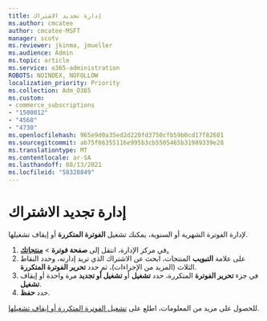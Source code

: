 ```yaml
---
title: إدارة تجديد الاشتراك
ms.author: cmcatee
author: cmcatee-MSFT
manager: scotv
ms.reviewer: jkinma, jmueller
ms.audience: Admin
ms.topic: article
ms.service: o365-administration
ROBOTS: NOINDEX, NOFOLLOW
localization_priority: Priority
ms.collection: Adm_O365
ms.custom:
- commerce_subscriptions
- "1500012"
- "4568"
- "4730"
ms.openlocfilehash: 965e9d0a35ed2d220fd3750cfb59b0cd17f82601
ms.sourcegitcommit: ab75f66355116e995b3cb5505465b31989339e28
ms.translationtype: MT
ms.contentlocale: ar-SA
ms.lasthandoff: 08/13/2021
ms.locfileid: "58328849"
---
```

# <a name="manage-subscription-renewal"></a>إدارة تجديد الاشتراك

لإدارة الفوترة الشهرية أو السنوية، يمكنك تشغيل **الفوترة المتكررة** أو إيقاف تشغيلها.

1. في مركز الإدارة، انتقل إلى **صفحة فوترة**  >  **[منتجاتك.](https://go.microsoft.com/fwlink/p/?linkid=842054)**
2. على علامة **التبويب** المنتجات، ابحث عن الاشتراك الذي تريد إدارته، وحدد النقاط الثلاث (المزيد من الإجراءات)، ثم حدد **تحرير الفوترة المتكررة**.
3. في جزء **تحرير الفوترة** المتكررة، حدد **تشغيل** أو **تشغيل أو تجديد** مرة واحدة أو إيقاف **تشغيل**.
4. حدد **حفظ**.

للحصول على مزيد من المعلومات، اطلع على [تشغيل الفوترة المتكررة أو إيقاف تشغيلها](https://docs.microsoft.com/microsoft-365/commerce/subscriptions/renew-your-subscription#turn-recurring-billing-off-or-on).


